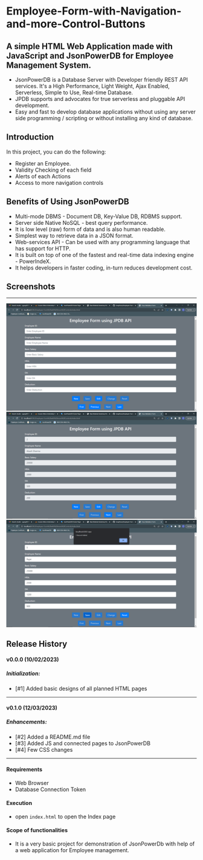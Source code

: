 # Employee-Form-with-Navigation-and-more-Control-Buttons
## A simple HTML Web Application made with JavaScript and JsonPowerDB for Employee Management System.
* JsonPowerDB is a Database Server with Developer friendly REST API services. It's a High Performance, Light Weight, Ajax Enabled, Serverless, Simple to Use, Real-time Database.
* JPDB supports and advocates for true serverless and pluggable API development.
* Easy and fast to develop database applications without using any server side programming / scripting or without installing any kind of database.

## Introduction
In this project, you can do the following:
* Register an Employee.
* Validity Checking of each field
* Alerts of each Actions 
* Access to more navigation controls

## Benefits of Using JsonPowerDB
- Multi-mode DBMS - Document DB, Key-Value DB, RDBMS support.
- Server side Native NoSQL - best query performance.
- It is low level (raw) form of data and is also human readable.
- Simplest way to retrieve data in a JSON format.
- Web-services API - Can be used with any programming language that has support for HTTP.
- It is built on top of one of the fastest and real-time data indexing engine - PowerIndeX.
- It helps developers in faster coding, in-turn reduces development cost.

## Screenshots
---

![Form](https://github.com/GargParas/Employee-Form-with-Navigation-and-more-Control-Buttons/blob/main/images/Screenshot%20(29).png)
![Fetching](https://github.com/GargParas/Employee-Form-with-Navigation-and-more-Control-Buttons/blob/main/images/Screenshot%20(30).png)
![Adding](https://github.com/GargParas/Employee-Form-with-Navigation-and-more-Control-Buttons/blob/main/images/Screenshot%20(31).png)
	
 ## Release History
#### v0.0.0 (10/02/2023)
##### Initialization:
- [#1] Added basic designs of all planned HTML pages
---
#### v0.1.0 (12/03/2023)
##### Enhancements:
- [#2] Added a README.md file
- [#3] Added JS and connected pages to JsonPowerDB
- [#4] Few CSS changes
---
  
#### Requirements
  * Web Browser
  * Database Connection Token
  
#### Execution
* open `index.html` to open the Index page

#### Scope of functionalities
* It is a very basic project for demonstration of JsonPowerDb with help of a web application for Employee management. 
